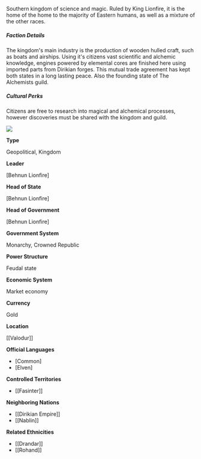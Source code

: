 Southern kingdom of science and magic. Ruled by King Lionfire, it is the home of the home to the majority of Eastern humans, as well as a mixture of the other races.  

##### Faction Details

The kingdom's main industry is the production of wooden hulled craft, such as boats and airships. Using it's citizens vast scientific and alchemic knowledge, engines powered by elemental cores are finished here using imported parts from Dirikian forges. This mutual trade agreement has kept both states in a long lasting peace. Also the founding state of The Alchemists guild.  

##### Cultural Perks

Citizens are free to research into magical and alchemical processes, however discoveries must be shared with the kingdom and guild.

![](assets/beryamap.jpg)

**Type**

Geopolitical, Kingdom

**Leader**

[Behnun Lionfire]

**Head of State**

[Behnun Lionfire]

**Head of Government**

[Behnun Lionfire]

**Government System**

Monarchy, Crowned Republic

**Power Structure**

Feudal state

**Economic System**

Market economy

**Currency**

Gold

**Location**

[[Valodur]]

**Official Languages**

*   [Common]
*   [Elven]

**Controlled Territories**

*   [[Fasinter]]

**Neighboring Nations**

*   [[Dirikian Empire]]
*   [[Nablin]]

**Related Ethnicities**

*   [[Drandar]]
*   [[Rohand]]